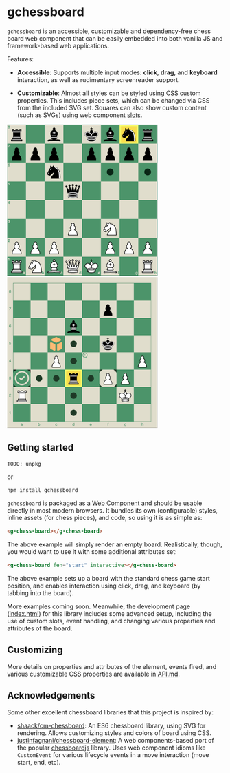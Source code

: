 # gchessboard

`gchessboard` is an accessible, customizable and dependency-free chess board web component that can be easily embedded into both vanilla JS and framework-based web applications.

Features:

- **Accessible**: Supports multiple input modes: **click**, **drag**, and **keyboard** interaction, as well as rudimentary screenreader support.

- **Customizable**: Almost all styles can be styled using CSS custom properties. This includes piece sets, which can be changed via CSS from the included SVG set. Squares can also show custom content (such as SVGs) using web component [slots](https://developer.mozilla.org/en-US/docs/Web/HTML/Element/slot).

<img src="screenshots/example-basic.png" alt="Preview of basic board UI using the gchessboard library" width="350" />
<img src="screenshots/example-svg.png" alt="Preview of board UI using the gchessboard library, with custom SVGs shown on squares" width="350" />

## Getting started

```
TODO: unpkg
```

or

```
npm install gchessboard
```

`gchessboard` is packaged as a [Web Component](https://developer.mozilla.org/en-US/docs/Web/Web_Components) and should be usable directly in most modern browsers. It bundles its own (configurable) styles, inline assets (for chess pieces), and code, so using it is as simple as:

```html
<g-chess-board></g-chess-board>
```

The above example will simply render an empty board. Realistically, though, you would want to use it with some additional attributes set:

```html
<g-chess-board fen="start" interactive></g-chess-board>
```

The above example sets up a board with the standard chess game start position, and enables interaction
using click, drag, and keyboard (by tabbing into the board).

More examples coming soon. Meanwhile, the development page ([index.html](index.html)) for this library
includes some advanced setup, including the use of custom slots, event handling, and changing
various properties and attributes of the board.

## Customizing

More details on properties and attributes of the element, events fired, and various customizable CSS properties are available in [API.md](https://github.com/mganjoo/gchessboard/blob/main/API.md).

## Acknowledgements

Some other excellent chessboard libraries that this project is inspired by:

- [shaack/cm-chessboard](https://github.com/shaack/cm-chessboard): An ES6 chessboard library, using SVG for rendering. Allows customizing styles and colors of board using CSS.
- [justinfagnani/chessboard-element](https://github.com/justinfagnani/chessboard-element): A web components-based port of the popular [chessboardjs](https://github.com/oakmac/chessboardjs/) library. Uses web component idioms like `CustomEvent` for various lifecycle events in a move interaction (move start, end, etc).

